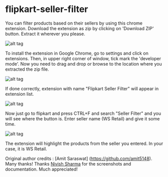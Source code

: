 # flipkart-seller-filter

You can filter products based on their sellers by using this chrome extension.
Download the extension as zip by clicking on 'Download ZIP' button. Extract it wherever you please.

![alt tag](http://i.imgur.com/0xvN3OA.jpg)

To install the extension in Google Chrome, go to settings and click on extensions. Then, in upper right corner of window, tick mark the 'developer mode'.
Now you need to drag and drop or browse to the location where you extracted the zip file. 

![alt tag](http://i.imgur.com/w4326Fe.jpg)

If done correctly, extension with name "Flipkart Seller Filter" will appear in extension list.

![alt tag](http://i.imgur.com/Bi1DaPJ.jpg)

Now just go to flipkart and press CTRL+F and search "Seller Filter" and you will see where the button is. Enter seller name (WS Retail) and give it some time. 

![alt tag](http://i.imgur.com/McZgLLN.jpg)

The extension will highlight the products from the seller you entered. In your case, it is WS Retail. 

Original author credits : [Amit Saraswat] (https://github.com/amit5148). Many thanks!
Thanks [Nivish Sharma](https://www.quora.com/profile/Nivish-Sharma) for the screenshots and documentation. Much appreciated!
